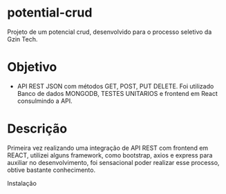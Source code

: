 # potential-crud

Projeto de um potencial crud, desenvolvido para o processo seletivo da Gzin Tech.

# Objetivo

* API REST JSON com métodos GET, POST, PUT DELETE. Foi utilizado Banco de dados MONGODB, TESTES UNITARIOS e frontend em React consulmindo a API.

# Descrição 

Primeira vez realizando uma integração de API REST com frontend em REACT, utilizei alguns framework, como bootstrap, axios e express para auxiliar no desenvolvimento, foi sensacional poder realizar esse processo, obtive bastante conhecimento.

Instalação


